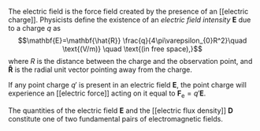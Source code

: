 The electric field is the force field created by the presence of an [[electric charge]]. Physicists define the existence of an *electric field intensity* $\mathbf{E}$ due to a charge $q$ as
$$\mathbf{E}=\mathbf{\hat{R}} \frac{q}{4\pi\varepsilon_{0}R^2}\quad \text{(V/m)} \quad \text{(in free space),}$$
where $R$ is the distance between the charge and the observation point, and $\mathbf{\hat{R}}$ is the radial unit vector pointing away from the charge.

If any point charge $q'$ is present in an electric field $\mathbf{E}$, the point charge will experience an [[electric force]] acting on it equal to $\mathbf{F}_{\text{e}}=q'\mathbf{E}$.

The quantities of the electric field $\mathbf{E}$ and the [[electric flux density]] $\mathbf{D}$ constitute one of two fundamental pairs of electromagnetic fields.